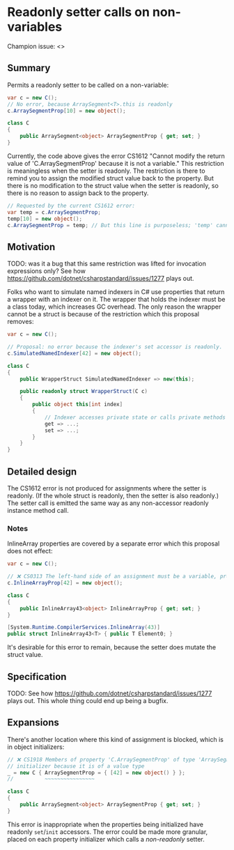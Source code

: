 # Readonly setter calls on non-variables

Champion issue: <>

## Summary

Permits a readonly setter to be called on a non-variable:

```cs
var c = new C();
// No error, because ArraySegment<T>.this is readonly
c.ArraySegmentProp[10] = new object();

class C
{
    public ArraySegment<object> ArraySegmentProp { get; set; }
}
```

Currently, the code above gives the error CS1612 "Cannot modify the return value of 'C.ArraySegmentProp' because it is not a variable." This restriction is meaningless when the setter is readonly. The restriction is there to remind you to assign the modified struct value back to the property. But there is no modification to the struct value when the setter is readonly, so there is no reason to assign back to the property.

```cs
// Requested by the current CS1612 error:
var temp = c.ArraySegmentProp;
temp[10] = new object();
c.ArraySegmentProp = temp; // But this line is purposeless; 'temp' cannot have changed.
```

## Motivation

TODO: was it a bug that this same restriction was lifted for invocation expressions only? See how <https://github.com/dotnet/csharpstandard/issues/1277> plays out.

Folks who want to simulate named indexers in C# use properties that return a wrapper with an indexer on it. The wrapper that holds the indexer must be a class today, which increases GC overhead. The only reason the wrapper cannot be a struct is because of the restriction which this proposal removes:

```cs
var c = new C();

// Proposal: no error because the indexer's set accessor is readonly.
c.SimulatedNamedIndexer[42] = new object();

class C
{
    public WrapperStruct SimulatedNamedIndexer => new(this);

    public readonly struct WrapperStruct(C c)
    {
        public object this[int index]
        {
            // Indexer accesses private state or calls private methods in 'C'
            get => ...;
            set => ...;
        }
    }
}
```

## Detailed design

The CS1612 error is not produced for assignments where the setter is readonly. (If the whole struct is readonly, then the setter is also readonly.) The setter call is emitted the same way as any non-accessor readonly instance method call.

### Notes

InlineArray properties are covered by a separate error which this proposal does not effect:

```cs
var c = new C();

// ❌ CS0313 The left-hand side of an assignment must be a variable, property or indexer
c.InlineArrayProp[42] = new object();

class C
{
    public InlineArray43<object> InlineArrayProp { get; set; }
}

[System.Runtime.CompilerServices.InlineArray(43)]
public struct InlineArray43<T> { public T Element0; }
```

It's desirable for this error to remain, because the setter does mutate the struct value.

## Specification

TODO: See how <https://github.com/dotnet/csharpstandard/issues/1277> plays out. This whole thing could end up being a bugfix.

## Expansions

There's another location where this kind of assignment is blocked, which is in object initializers:

```cs
// ❌ CS1918 Members of property 'C.ArraySegmentProp' of type 'ArraySegment<object>' cannot be assigned with an object
// initializer because it is of a value type
_ = new C { ArraySegmentProp = { [42] = new object() } };
//          ~~~~~~~~~~~~~~~~

class C
{
    public ArraySegment<object> ArraySegmentProp { get; set; }
}
```

This error is inappropriate when the properties being initialized have readonly `set`/`init` accessors. The error could be made more granular, placed on each property initializer which calls a _non-readonly_ setter.

